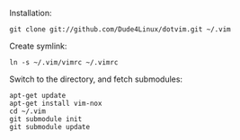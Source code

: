 Installation:

    git clone git://github.com/Dude4Linux/dotvim.git ~/.vim

Create symlink:

    ln -s ~/.vim/vimrc ~/.vimrc

Switch to the  directory, and fetch submodules:

    apt-get update
    apt-get install vim-nox
    cd ~/.vim
    git submodule init
    git submodule update

